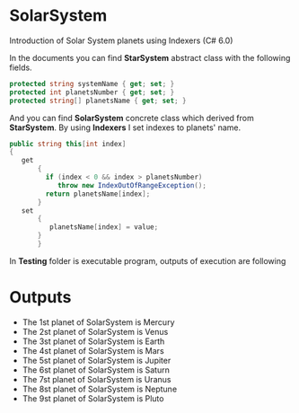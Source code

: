 # SolarSystem
Introduction of Solar System planets using Indexers (C# 6.0) 

In the documents you can find **StarSystem** abstract class with the following fields.

```C#
protected string systemName { get; set; }
protected int planetsNumber { get; set; }
protected string[] planetsName { get; set; }
```
And you can find **SolarSystem** concrete class which derived from **StarSystem**.
By using **Indexers** I set indexes to planets' name.

```C#
public string this[int index]
{
   get
       {
         if (index < 0 && index > planetsNumber)
            throw new IndexOutOfRangeException();
         return planetsName[index];
       }
   set
       {
          planetsName[index] = value;
       }
       }
 ```
 In **Testing** folder is executable program, outputs of execution are following
 
 # Outputs
 
- The 1st planet of SolarSystem is Mercury
- The 2st planet of SolarSystem is Venus
- The 3st planet of SolarSystem is Earth
- The 4st planet of SolarSystem is Mars
- The 5st planet of SolarSystem is Jupiter
- The 6st planet of SolarSystem is Saturn
- The 7st planet of SolarSystem is Uranus
- The 8st planet of SolarSystem is Neptune
- The 9st planet of SolarSystem is Pluto

        
